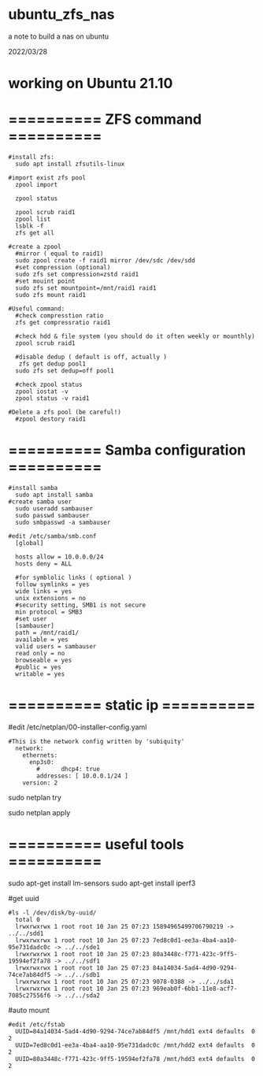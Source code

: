 # ubuntu_zfs_nas
a note to build a nas on ubuntu

2022/03/28

# working on Ubuntu 21.10
# ========== ZFS command ==========

    #install zfs:
      sudo apt install zfsutils-linux

    #import exist zfs pool
      zpool import

      zpool status

      zpool scrub raid1
      zpool list
      lsblk -f
      zfs get all

    #create a zpool
      #mirror ( equal to raid1)
      sudo zpool create -f raid1 mirror /dev/sdc /dev/sdd
      #set compression (optional)
      sudo zfs set compression=zstd raid1
      #set mouint point
      sudo zfs set mountpoint=/mnt/raid1 raid1
      sudo zfs mount raid1

    #Useful command:
      #check compresstion ratio
      zfs get compressratio raid1

      #check hdd & file system (you should do it often weekly or mounthly)
      zpool scrub raid1

      #disable dedup ( default is off, actually )
       zfs get dedup pool1
      sudo zfs set dedup=off pool1

      #check zpool status
      zpool iostat -v
      zpool status -v raid1

    #Delete a zfs pool (be careful!)
      #zpool destory raid1

# ========== Samba configuration ==========

    #install samba
      sudo apt install samba
    #create samba user
      sudo useradd sambauser
      sudo passwd sambauser
      sudo smbpasswd -a sambauser

    #edit /etc/samba/smb.conf
      [global]

      hosts allow = 10.0.0.0/24
      hosts deny = ALL

      #for symblolic links ( optional )
      follow symlinks = yes
      wide links = yes
      unix extensions = no
      #security setting, SMB1 is not secure
      min protocol = SMB3
      #set user
      [sambauser]
      path = /mnt/raid1/
      available = yes
      valid users = sambauser
      read only = no
      browseable = yes
      #public = yes
      writable = yes
  
# ========== static ip ==========

  #edit /etc/netplan/00-installer-config.yaml

    #This is the network config written by 'subiquity'
      network:
        ethernets:
          enp3s0:
            #      dhcp4: true
            addresses: [ 10.0.0.1/24 ]
        version: 2

  sudo netplan try
  
  sudo netplan apply

# ========== useful tools ==========
  sudo apt-get install lm-sensors
  sudo apt-get install iperf3
  
  #get uuid
  
    #ls -l /dev/disk/by-uuid/
      total 0
      lrwxrwxrwx 1 root root 10 Jan 25 07:23 15894965499706790219 -> ../../sdd1
      lrwxrwxrwx 1 root root 10 Jan 25 07:23 7ed8c0d1-ee3a-4ba4-aa10-95e731dadc0c -> ../../sde1
      lrwxrwxrwx 1 root root 10 Jan 25 07:23 80a3448c-f771-423c-9ff5-19594ef2fa78 -> ../../sdf1
      lrwxrwxrwx 1 root root 10 Jan 25 07:23 84a14034-5ad4-4d90-9294-74ce7ab84df5 -> ../../sdb1
      lrwxrwxrwx 1 root root 10 Jan 25 07:23 9078-0388 -> ../../sda1
      lrwxrwxrwx 1 root root 10 Jan 25 07:23 969eab0f-6bb1-11e8-acf7-7085c27556f6 -> ../../sda2

  #auto mount
  
    #edit /etc/fstab
      UUID=84a14034-5ad4-4d90-9294-74ce7ab84df5 /mnt/hdd1 ext4 defaults  0       2
      UUID=7ed8c0d1-ee3a-4ba4-aa10-95e731dadc0c /mnt/hdd2 ext4 defaults  0       2
      UUID=80a3448c-f771-423c-9ff5-19594ef2fa78 /mnt/hdd3 ext4 defaults  0       2
